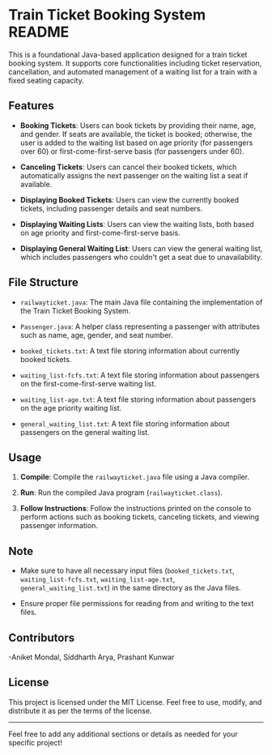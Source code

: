 # Train Ticket Booking System README

This is a foundational Java-based application designed for a train ticket booking system. It supports core functionalities including ticket reservation, cancellation, and automated management of a waiting list for a train with a fixed seating capacity.

## Features

- **Booking Tickets**: Users can book tickets by providing their name, age, and gender. If seats are available, the ticket is booked; otherwise, the user is added to the waiting list based on age priority (for passengers over 60) or first-come-first-serve basis (for passengers under 60).
  
- **Canceling Tickets**: Users can cancel their booked tickets, which automatically assigns the next passenger on the waiting list a seat if available.

- **Displaying Booked Tickets**: Users can view the currently booked tickets, including passenger details and seat numbers.

- **Displaying Waiting Lists**: Users can view the waiting lists, both based on age priority and first-come-first-serve basis.

- **Displaying General Waiting List**: Users can view the general waiting list, which includes passengers who couldn't get a seat due to unavailability.

## File Structure

- `railwayticket.java`: The main Java file containing the implementation of the Train Ticket Booking System.
  
- `Passenger.java`: A helper class representing a passenger with attributes such as name, age, gender, and seat number.

- `booked_tickets.txt`: A text file storing information about currently booked tickets.

- `waiting_list-fcfs.txt`: A text file storing information about passengers on the first-come-first-serve waiting list.

- `waiting_list-age.txt`: A text file storing information about passengers on the age priority waiting list.

- `general_waiting_list.txt`: A text file storing information about passengers on the general waiting list.

## Usage

1. **Compile**: Compile the `railwayticket.java` file using a Java compiler.

2. **Run**: Run the compiled Java program (`railwayticket.class`).

3. **Follow Instructions**: Follow the instructions printed on the console to perform actions such as booking tickets, canceling tickets, and viewing passenger information.

## Note

- Make sure to have all necessary input files (`booked_tickets.txt`, `waiting_list-fcfs.txt`, `waiting_list-age.txt`, `general_waiting_list.txt`) in the same directory as the Java files.

- Ensure proper file permissions for reading from and writing to the text files.

## Contributors

-Aniket Mondal, 
Siddharth Arya,
Prashant Kunwar

## License

This project is licensed under the MIT License. Feel free to use, modify, and distribute it as per the terms of the license.

---
Feel free to add any additional sections or details as needed for your specific project!
